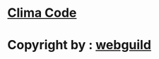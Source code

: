 # <a href="https://otabek1980.github.io/ClimaCode/">Clima Code</a>

# Copyright by : <a href="https://t.me/webguild/1936"> webguild </a>
